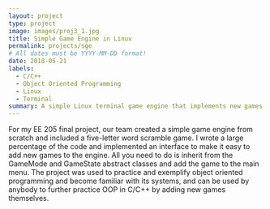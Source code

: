 ```yaml
---
layout: project
type: project
image: images/proj3_1.jpg
title: Simple Game Engine in Linux
permalink: projects/sge
# All dates must be YYYY-MM-DD format!
date: 2018-05-21
labels:
  - C/C++
  - Object Oriented Programming
  - Linux
  - Terminal
summary: A simple Linux terminal game engine that implements new games using a GameMode abstract class and an optional GameState abstract class.
---
```


For my EE 205 final project, our team created a simple game engine from scratch and included a five-letter word scramble game. I wrote a large percentage of the code and implemented an interface to make it easy to add new games to the engine. All you need to do is inherit from the GameMode and GameState abstract classes and add the game to the main menu. The project was used to practice and exemplify object oriented programming and become familiar with its systems, and can be used by anybody to further practice OOP in C/C++ by adding new games themselves.
